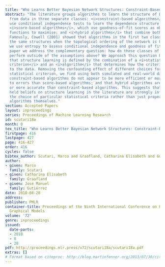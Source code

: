 ```yaml
---
title: "Who Learns Better Bayesian Network Structures: Constraint-Based, Score-based or Hybrid Algorithms?"
abstract: "The literature groups algorithms to learn the structure of Bayesian networks
  from data in three separate classes: <i>constraint-based algorithms</i>, which
  use conditional independence tests to learn the dependence structure of the data;
  <i>score-based algorithms</i>, which use goodness-of-fit scores as objective 
  functions to maximise; and <i>hybrid algorithms</i> that combine both approaches. 
  Famously, Cowell (2001) showed that algorithms in the first two classes learn 
  the same structures when the topological ordering of the network is known and 
  we use entropy to assess conditional independence and goodness of fit. In this
  paper we address the complementary question: how do these classes of algorithms
  perform outside of the assumptions above? We approach this question by recognising
  that structure learning is defined by the combination of a <i>statistical 
  criterion</i> and an <i>algorithm</i> that determines how the criterion is applied 
  to the data. Removing the confounding effect of different choices for the 
  statistical criterion, we find using both simulated and real-world data that 
  constraint-based algorithms do not appear to be more efficient or more sensitive 
  to errors than score-based algorithms; and that hybrid algorithms are not faster 
  or more accurate than constraint-based algorithms. This suggests that commonly 
  held beliefs on structure learning in the literature are strongly influenced by 
  the choice of particular statistical criteria rather than just properties of the 
  algorithms themselves."
section: Accepted Papers
layout: inproceedings
series: Proceedings of Machine Learning Research
id: scutari18a
month: 0
tex_title: "Who Learns Better Bayesian Network Structures: Constraint-Based, Score-based or Hybrid Algorithms?"
firstpage: 416
lastpage: 427
page: 416-427
order: 416
cycles: false
bibtex_author: Scutari, Marco and Graafland, Catharina Elisabeth and Guti{\'e}rrez, Jos{\'e} Manuel
author:
- given: Marco
  family: Scutari
- given: Catharina Elisabeth
  family: Graafland
- given: José Manuel
  family: Gutiérrez
date: 2018-08-28
address: 
publisher: PMLR
container-title: Proceedings of the Ninth International Conference on Probabilistic
  Graphical Models
volume: '72'
genre: inproceedings
issued:
  date-parts:
  - 2018
  - 8
  - 28
pdf: http://proceedings.mlr.press/v72/scutari18a/scutari18a.pdf
extras: []
# Format based on citeproc: http://blog.martinfenner.org/2013/07/30/citeproc-yaml-for-bibliographies/
---
```

